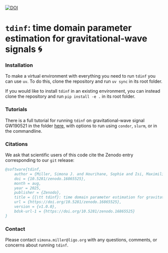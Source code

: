 [![DOI](https://zenodo.org/badge/DOI/10.5281/zenodo.16865525.svg)](https://doi.org/10.5281/zenodo.16865525)


# `tdinf`: time domain parameter estimation for gravitational-wave signals 🌀

### Installation
To make a virtual environment with everything you need to run `tdinf` you can use `uv`. To do this, clone the repository and run `uv sync` in its root folder. 

If you would like to install `tdinf` in an existing environment, you can instead clone the repository and run `pip install -e .` in its root folder. 

### Tutorials

There is a full tutorial for running `tdinf` on gravitational-wave signal GW190521 in the folder [here](https://github.com/simonajmiller/tdinf/tree/main/examples/GW190521), with options to run using `condor`, `slurm`, or in the commandline.

### Citations

We ask that scientific users of this code cite the Zenodo entry corresponding to our `git` release: 
```bibtex
@software{tdinf,
    author = {Miller, Simona J. and Hourihane, Sophie and Isi, Maximiliano and Chatziioannou, Katerina, and Farr, Will M.},
    doi = {10.5281/zenodo.16865525},
    month = aug,
    year = 2025,
    publisher = {Zenodo},
    title = {{\tt tdinf}: time domain parameter estimation for gravitational-wave signals},
    url = {https://doi.org/10.5281/zenodo.16865525},
    version = {v1.0.0},
    bdsk-url-1 = {https://doi.org/10.5281/zenodo.16865525}
}
```

### Contact

Please contact `simona.miller@ligo.org` with any questions, comments, or concerns about running `tdinf`.
